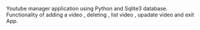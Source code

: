 Youtube manager application using Python and Sqlite3 database.
Functionality of adding a video , deleting , list video , upadate video  and exit App.
